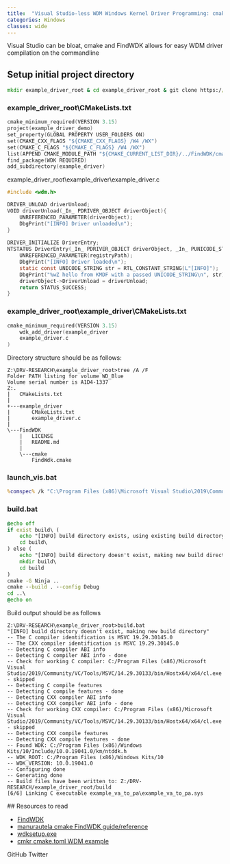 ```yaml
---
title:  "Visual Studio-less WDM Windows Kernel Driver Programming: cmake and FindWDK"
categories: Windows
classes: wide
---
```


Visual Studio can be bloat, cmake and FindWDK allows for easy WDM driver compilation on the commandline



## Setup initial project directory
```bat
mkdir example_driver_root & cd example_driver_root & git clone https://github.com/SergiusTheBest/FindWDK.git & mkdir example_driver
```


### example_driver_root\CMakeLists.txt
```c
cmake_minimum_required(VERSION 3.15)
project(example_driver_demo)
set_property(GLOBAL PROPERTY USER_FOLDERS ON)
set(CMAKE_CXX_FLAGS "${CMAKE_CXX_FLAGS} /W4 /WX")
set(CMAKE_C_FLAGS "${CMAKE_C_FLAGS} /W4 /WX")
list(APPEND CMAKE_MODULE_PATH "${CMAKE_CURRENT_LIST_DIR}/../FindWDK/cmake")
find_package(WDK REQUIRED)
add_subdirectory(example_driver)
```

example_driver_root\example_driver\example_driver.c
```c
#include <wdm.h>

DRIVER_UNLOAD driverUnload;
VOID driverUnload(_In_ PDRIVER_OBJECT driverObject){
    UNREFERENCED_PARAMETER(driverObject);
    DbgPrint("[INFO] Driver unloaded\n");
}
                        
DRIVER_INITIALIZE DriverEntry;
NTSTATUS DriverEntry(_In_ PDRIVER_OBJECT driverObject, _In_ PUNICODE_STRING registryPath){
    UNREFERENCED_PARAMETER(registryPath);
    DbgPrint("[INFO] Driver loaded\n");
    static const UNICODE_STRING str = RTL_CONSTANT_STRING(L"[INFO]");
    DbgPrint("%wZ hello from KMDF with a passed UNICODE_STRING\n", str);
    driverObject->DriverUnload = driverUnload;
    return STATUS_SUCCESS;
}
```


### example_driver_root\example_driver\CMakeLists.txt
```c
cmake_minimum_required(VERSION 3.15)
    wdk_add_driver(example_driver
    example_driver.c
)
```

Directory structure should be as follows:
```
Z:\DRV-RESEARCH\example_driver_root>tree /A /F
Folder PATH listing for volume WD_Blue
Volume serial number is A1D4-1337
Z:.
|   CMakeLists.txt
|
+---example_driver
|       CMakeLists.txt
|       example_driver.c
|
\---FindWDK
    |   LICENSE
    |   README.md
    |
    \---cmake
        FindWdk.cmake
```


### launch_vis.bat
```bat
%comspec% /k "C:\Program Files (x86)\Microsoft Visual Studio\2019\Community\VC\Auxiliary\Build\vcvars64.bat"
```


### build.bat
```bat
@echo off
if exist build\ (
    echo "[INFO] build directory exists, using existing build directory"
    cd build\
) else (
    echo "[INFO] build directory doesn't exist, making new build directory"
    mkdir build\
    cd build
)
cmake -G Ninja ..
cmake --build . --config Debug
cd ..\
@echo on
```

Build output should be as follows
```
Z:\DRV-RESEARCH\example_driver_root>build.bat
"[INFO] build directory doesn't exist, making new build directory"
-- The C compiler identification is MSVC 19.29.30145.0
-- The CXX compiler identification is MSVC 19.29.30145.0
-- Detecting C compiler ABI info
-- Detecting C compiler ABI info - done
-- Check for working C compiler: C:/Program Files (x86)/Microsoft Visual Studio/2019/Community/VC/Tools/MSVC/14.29.30133/bin/Hostx64/x64/cl.exe - skipped
-- Detecting C compile features
-- Detecting C compile features - done
-- Detecting CXX compiler ABI info
-- Detecting CXX compiler ABI info - done
-- Check for working CXX compiler: C:/Program Files (x86)/Microsoft Visual Studio/2019/Community/VC/Tools/MSVC/14.29.30133/bin/Hostx64/x64/cl.exe - skipped
-- Detecting CXX compile features
-- Detecting CXX compile features - done
-- Found WDK: C:/Program Files (x86)/Windows Kits/10/Include/10.0.19041.0/km/ntddk.h
-- WDK_ROOT: C:/Program Files (x86)/Windows Kits/10
-- WDK_VERSION: 10.0.19041.0
-- Configuring done
-- Generating done
-- Build files have been written to: Z:/DRV-RESEARCH/example_driver_root/build
[6/6] Linking C executable example_va_to_pa\example_va_to_pa.sys
```


## Resources to read

- [FindWDK](https://github.com/SergiusTheBest/FindWDK)
- [manurautela cmake FindWDK guide/reference](https://manurautela.github.io/driver,/wdk,/cmake,/build,/windows/building-windows-driver-with-cmake-and-wdk-cmdline/)
- [wdksetup.exe](https://go.microsoft.com/fwlink/?linkid=2128854)
- [cmkr cmake.toml WDM example](https://github.com/build-cpp/cmkr/blob/bcbc9d2b20827322b4248772156f347356e62514/tests/driver/cmake.toml)

GitHub Twitter
